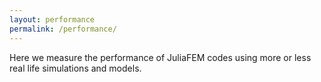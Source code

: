 ```yaml
---
layout: performance
permalink: /performance/
---
```


Here we measure the performance of JuliaFEM codes using more or less real life simulations and models.
